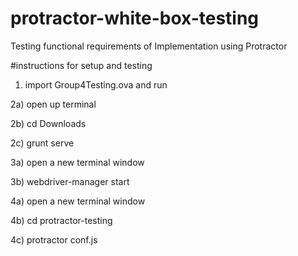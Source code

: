 # protractor-white-box-testing
Testing functional requirements of Implementation using Protractor


#instructions for setup and testing
1) import Group4Testing.ova and run

2a) open up terminal

2b) cd Downloads

2c) grunt serve



3a) open a new terminal window

3b) webdriver-manager start

4a) open a new terminal window

4b) cd protractor-testing

4c) protractor conf.js
